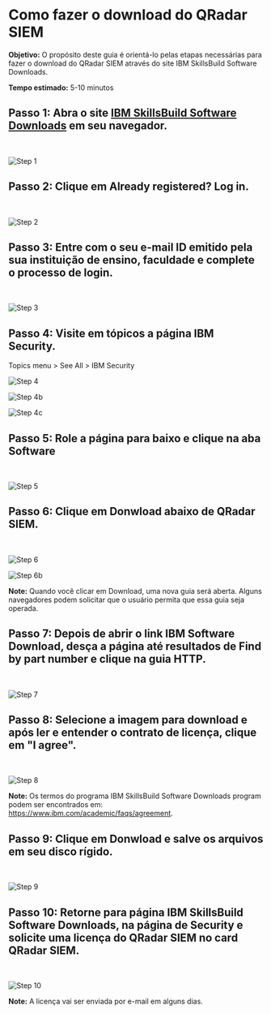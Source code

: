# Como fazer o download do QRadar SIEM

**Objetivo:** O propósito deste guia é orientá-lo pelas etapas necessárias para fazer o download do QRadar SIEM através do site IBM SkillsBuild Software Downloads.

**Tempo estimado:** 5-10 minutos

## Passo 1: Abra o site [IBM SkillsBuild Software Downloads](http://ibm.com/academic) em seu navegador.
<br />

![Step 1](images/step1.png)

## Passo 2: Clique em **Already registered? Log in.**
<br />

![Step 2](images/step2.png)

## Passo 3: Entre com o seu e-mail ID emitido pela sua instituição de ensino, faculdade e complete o processo de login.
<br />

![Step 3](images/step3.png)

## Passo 4: Visite em tópicos a página IBM Security.
Topics menu > See All > IBM Security
<br />

![Step 4](images/step4.png)
<br />

![Step 4b](images/step4b.png)
<br />

![Step 4c](images/step4c.png)

## Passo 5: Role a página para baixo e clique na aba Software
<br />

![Step 5](images/step5.png)

## Passo 6: Clique em Donwload abaixo de QRadar SIEM.
<br />

![Step 6](images/step6a.png)
<br />

![Step 6b](images/step6b.png)

**Note:** Quando você clicar em Download, uma nova guia será aberta. Alguns navegadores podem solicitar que o usuário permita que essa guia seja operada.

## Passo 7: Depois de abrir o link IBM Software Download, desça a página até resultados de Find by part number e clique na guia HTTP.
<br />

![Step 7](images/step7.png)

## Passo 8: Selecione a imagem para download e após ler e entender o contrato de licença, clique em "I agree".

<br />

![Step 8](images/step8.png)

**Note:** Os termos do programa IBM SkillsBuild Software Downloads program podem ser encontrados em: 
https://www.ibm.com/academic/faqs/agreement.

## Passo 9: Clique em Donwload e salve os arquivos em seu disco rígido.
<br />

![Step 9](images/step9.png)

## Passo 10: Retorne para página IBM SkillsBuild Software Downloads, na página de Security e solicite uma licença do QRadar SIEM no card QRadar SIEM.
<br />

![Step 10](images/step10.png)

**Note:**  A licença vai ser enviada por e-mail em alguns dias.